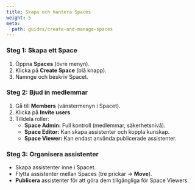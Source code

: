```yaml
---
title: Skapa och hantera Spaces
weight: 5
meta:
  path: guides/create-and-manage-spaces
---
```

### Steg 1: Skapa ett Space
1. Öppna **Spaces** (övre menyn).
2. Klicka på **Create Space** (blå knapp).
3. Namnge och beskriv Spacet.

### Steg 2: Bjud in medlemmar
1. Gå till **Members** (vänstermenyn i Spacet).
2. Klicka på **Invite users**.
3. Tilldela roller:
   - **Space Admin:** Full kontroll (medlemmar, säkerhetsnivå).
   - **Space Editor:** Kan skapa assistenter och koppla kunskap.
   - **Space Viewer:** Kan endast använda publicerade assistenter.

### Steg 3: Organisera assistenter
- Skapa assistenter inne i Spacet.
- Flytta assistenter mellan Spaces (tre prickar → **Move**).
- **Publicera** assistenter för att göra dem tillgängliga för Space Viewers.
